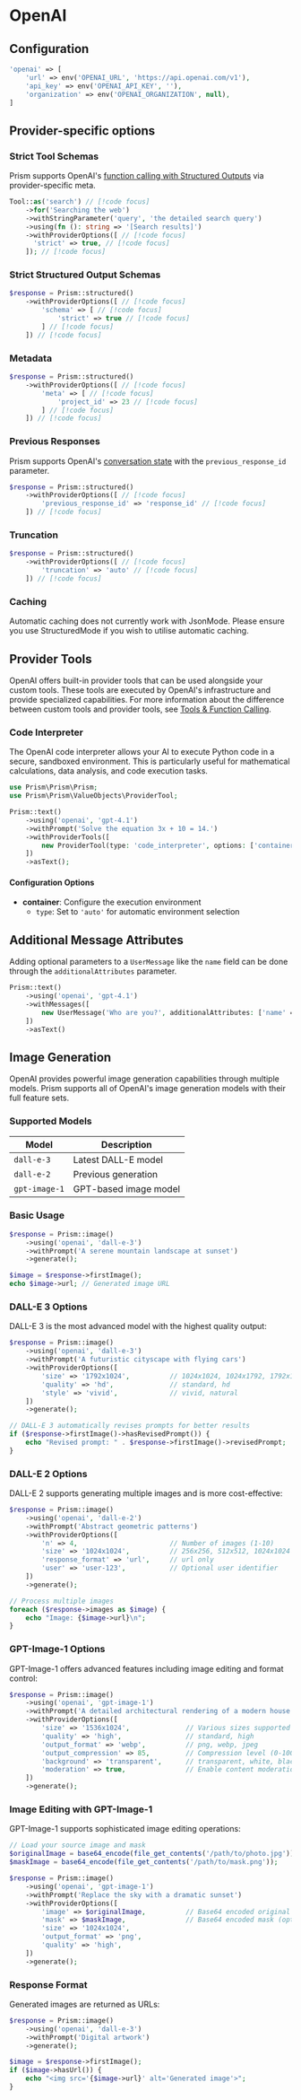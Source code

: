 # OpenAI
## Configuration

```php
'openai' => [
    'url' => env('OPENAI_URL', 'https://api.openai.com/v1'),
    'api_key' => env('OPENAI_API_KEY', ''),
    'organization' => env('OPENAI_ORGANIZATION', null),
]
```

## Provider-specific options
### Strict Tool Schemas

Prism supports OpenAI's [function calling with Structured Outputs](https://platform.openai.com/docs/guides/function-calling#function-calling-with-structured-outputs) via provider-specific meta.

```php
Tool::as('search') // [!code focus]
    ->for('Searching the web')
    ->withStringParameter('query', 'the detailed search query')
    ->using(fn (): string => '[Search results]')
    ->withProviderOptions([ // [!code focus]
      'strict' => true, // [!code focus]
    ]); // [!code focus]
```

### Strict Structured Output Schemas

```php
$response = Prism::structured()
    ->withProviderOptions([ // [!code focus]
        'schema' => [ // [!code focus]
            'strict' => true // [!code focus]
        ] // [!code focus]
    ]) // [!code focus]
```

### Metadata

```php
$response = Prism::structured()
    ->withProviderOptions([ // [!code focus]
        'meta' => [ // [!code focus]
            'project_id' => 23 // [!code focus]
        ] // [!code focus]
    ]) // [!code focus]
```

### Previous Responses

Prism supports OpenAI's [conversation state](https://platform.openai.com/docs/guides/conversation-state#openai-apis-for-conversation-state) with the `previous_response_id` parameter.

```php
$response = Prism::structured()
    ->withProviderOptions([ // [!code focus]
        'previous_response_id' => 'response_id' // [!code focus]
    ]) // [!code focus]
```

### Truncation

```php
$response = Prism::structured()
    ->withProviderOptions([ // [!code focus]
        'truncation' => 'auto' // [!code focus]
    ]) // [!code focus]
```

### Caching

Automatic caching does not currently work with JsonMode. Please ensure you use StructuredMode if you wish to utilise automatic caching.

## Provider Tools

OpenAI offers built-in provider tools that can be used alongside your custom tools. These tools are executed by OpenAI's infrastructure and provide specialized capabilities. For more information about the difference between custom tools and provider tools, see [Tools & Function Calling](/core-concepts/tools-function-calling#provider-tools).

### Code Interpreter

The OpenAI code interpreter allows your AI to execute Python code in a secure, sandboxed environment. This is particularly useful for mathematical calculations, data analysis, and code execution tasks.

```php
use Prism\Prism\Prism;
use Prism\Prism\ValueObjects\ProviderTool;

Prism::text()
    ->using('openai', 'gpt-4.1')
    ->withPrompt('Solve the equation 3x + 10 = 14.')
    ->withProviderTools([
        new ProviderTool(type: 'code_interpreter', options: ['container' => ['type' => 'auto']])
    ])
    ->asText();
```

#### Configuration Options

- **container**: Configure the execution environment
  - `type`: Set to `'auto'` for automatic environment selection

## Additional Message Attributes

Adding optional parameters to a `UserMessage` like the `name` field can be done through the `additionalAttributes` parameter.

```php
Prism::text()
    ->using('openai', 'gpt-4.1')
    ->withMessages([
        new UserMessage('Who are you?', additionalAttributes: ['name' => 'TJ']),
    ])
    ->asText()
```

## Image Generation

OpenAI provides powerful image generation capabilities through multiple models. Prism supports all of OpenAI's image generation models with their full feature sets.

### Supported Models

| Model | Description |
|-------|-------------|
| `dall-e-3` | Latest DALL-E model |
| `dall-e-2` | Previous generation |
| `gpt-image-1` | GPT-based image model |

### Basic Usage

```php
$response = Prism::image()
    ->using('openai', 'dall-e-3')
    ->withPrompt('A serene mountain landscape at sunset')
    ->generate();

$image = $response->firstImage();
echo $image->url; // Generated image URL
```

### DALL-E 3 Options

DALL-E 3 is the most advanced model with the highest quality output:

```php
$response = Prism::image()
    ->using('openai', 'dall-e-3')
    ->withPrompt('A futuristic cityscape with flying cars')
    ->withProviderOptions([
        'size' => '1792x1024',          // 1024x1024, 1024x1792, 1792x1024
        'quality' => 'hd',              // standard, hd
        'style' => 'vivid',             // vivid, natural
    ])
    ->generate();

// DALL-E 3 automatically revises prompts for better results
if ($response->firstImage()->hasRevisedPrompt()) {
    echo "Revised prompt: " . $response->firstImage()->revisedPrompt;
}
```

### DALL-E 2 Options

DALL-E 2 supports generating multiple images and is more cost-effective:

```php
$response = Prism::image()
    ->using('openai', 'dall-e-2')
    ->withPrompt('Abstract geometric patterns')
    ->withProviderOptions([
        'n' => 4,                       // Number of images (1-10)
        'size' => '1024x1024',          // 256x256, 512x512, 1024x1024
        'response_format' => 'url',     // url only
        'user' => 'user-123',           // Optional user identifier
    ])
    ->generate();

// Process multiple images
foreach ($response->images as $image) {
    echo "Image: {$image->url}\n";
}
```

### GPT-Image-1 Options

GPT-Image-1 offers advanced features including image editing and format control:

```php
$response = Prism::image()
    ->using('openai', 'gpt-image-1')
    ->withPrompt('A detailed architectural rendering of a modern house')
    ->withProviderOptions([
        'size' => '1536x1024',              // Various sizes supported
        'quality' => 'high',                // standard, high
        'output_format' => 'webp',          // png, webp, jpeg
        'output_compression' => 85,         // Compression level (0-100)
        'background' => 'transparent',      // transparent, white, black
        'moderation' => true,               // Enable content moderation
    ])
    ->generate();
```

### Image Editing with GPT-Image-1

GPT-Image-1 supports sophisticated image editing operations:

```php
// Load your source image and mask
$originalImage = base64_encode(file_get_contents('/path/to/photo.jpg'));
$maskImage = base64_encode(file_get_contents('/path/to/mask.png'));

$response = Prism::image()
    ->using('openai', 'gpt-image-1')
    ->withPrompt('Replace the sky with a dramatic sunset')
    ->withProviderOptions([
        'image' => $originalImage,          // Base64 encoded original image
        'mask' => $maskImage,               // Base64 encoded mask (optional)
        'size' => '1024x1024',
        'output_format' => 'png',
        'quality' => 'high',
    ])
    ->generate();
```

### Response Format

Generated images are returned as URLs:

```php
$response = Prism::image()
    ->using('openai', 'dall-e-3')
    ->withPrompt('Digital artwork')
    ->generate();

$image = $response->firstImage();
if ($image->hasUrl()) {
    echo "<img src='{$image->url}' alt='Generated image'>";
}
```
